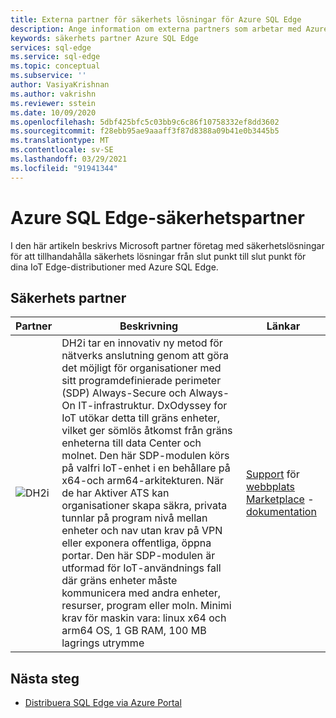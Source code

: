 ```yaml
---
title: Externa partner för säkerhets lösningar för Azure SQL Edge
description: Ange information om externa partners som arbetar med Azure SQL Edge
keywords: säkerhets partner Azure SQL Edge
services: sql-edge
ms.service: sql-edge
ms.topic: conceptual
ms.subservice: ''
author: VasiyaKrishnan
ms.author: vakrishn
ms.reviewer: sstein
ms.date: 10/09/2020
ms.openlocfilehash: 5dbf425bfc5c03bb9c6c86f10758332ef8dd3602
ms.sourcegitcommit: f28ebb95ae9aaaff3f87d8388a09b41e0b3445b5
ms.translationtype: MT
ms.contentlocale: sv-SE
ms.lasthandoff: 03/29/2021
ms.locfileid: "91941344"
---
```

# <a name="azure-sql-edge-security-partners"></a>Azure SQL Edge-säkerhetspartner

I den här artikeln beskrivs Microsoft partner företag med säkerhetslösningar för att tillhandahålla säkerhets lösningar från slut punkt till slut punkt för dina IoT Edge-distributioner med Azure SQL Edge.

## <a name="security-partners"></a>Säkerhets partner
 
| Partner| Beskrivning | Länkar |
|-----|-----|-----|
|![DH2i](media/resources/dh2i-logo.png)|DH2i tar en innovativ ny metod för nätverks anslutning genom att göra det möjligt för organisationer med sitt programdefinierade perimeter (SDP) Always-Secure och Always-On IT-infrastruktur. DxOdyssey for IoT utökar detta till gräns enheter, vilket ger sömlös åtkomst från gräns enheterna till data Center och molnet. Den här SDP-modulen körs på valfri IoT-enhet i en behållare på x64-och arm64-arkitekturen. När de har Aktiver ATS kan organisationer skapa säkra, privata tunnlar på program nivå mellan enheter och nav utan krav på VPN eller exponera offentliga, öppna portar. Den här SDP-modulen är utformad för IoT-användnings fall där gräns enheter måste kommunicera med andra enheter, resurser, program eller moln. Minimi krav för maskin vara: linux x64 och arm64 OS, 1 GB RAM, 100 MB lagrings utrymme| [Support](https://dh2i.com/support/) för [webbplats](https://dh2i.com/) [Marketplace](https://ms.portal.azure.com/#blade/Microsoft_Azure_Marketplace/MarketplaceOffersBlade/selectedMenuItemId/home) - [dokumentation](https://dh2i.com/dxodyssey-for-iot/)

## <a name="next-steps"></a>Nästa steg

- [Distribuera SQL Edge via Azure Portal](deploy-portal.md)
